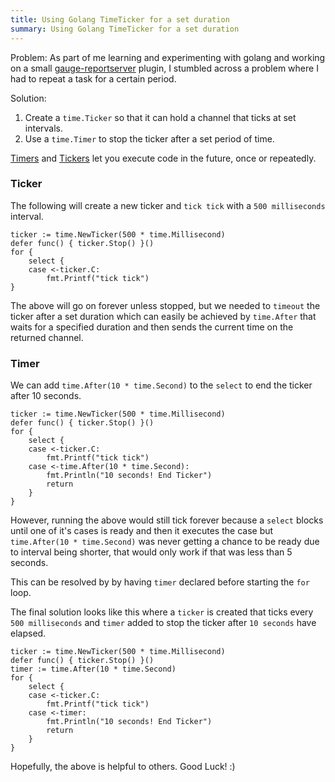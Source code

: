```yaml
---
title: Using Golang TimeTicker for a set duration
summary: Using Golang TimeTicker for a set duration
---
```


Problem: As part of me learning and experimenting with golang and working on a small [gauge-reportserver](https://github.com/sitture/gauge-reportserver) plugin, I stumbled across a problem where I had to repeat a task for a certain period.

<!--more-->

Solution:

1. Create a `time.Ticker` so that it can hold a channel that ticks at set intervals.
2. Use a `time.Timer` to stop the ticker after a set period of time.

[Timers](https://gobyexample.com/timers) and [Tickers](https://gobyexample.com/tickers) let you execute code in the future, once or repeatedly.

### Ticker

The following will create a new ticker and `tick tick` with a `500 milliseconds` interval.

```golang
ticker := time.NewTicker(500 * time.Millisecond)
defer func() { ticker.Stop() }()
for {
    select {
    case <-ticker.C:
        fmt.Printf("tick tick")
}
```

The above will go on forever unless stopped, but we needed to `timeout` the ticker after a set duration which can easily be achieved by `time.After` that waits for a specified duration and then sends the current time on the returned channel.

### Timer

We can add `time.After(10 * time.Second)` to the `select` to end the ticker after 10 seconds.

```golang
ticker := time.NewTicker(500 * time.Millisecond)
defer func() { ticker.Stop() }()
for {
    select {
    case <-ticker.C:
        fmt.Printf("tick tick")
    case <-time.After(10 * time.Second):
        fmt.Println("10 seconds! End Ticker")
        return
    }
}
```

However, running the above would still tick forever because a `select` blocks until one of it's cases is ready and then it executes the case but `time.After(10 * time.Second)` was never getting a chance to be ready due to interval being shorter, that would only work if that was less than 5 seconds.

This can be resolved by by having `timer` declared before starting the `for` loop.

The final solution looks like this where a `ticker` is created that ticks every `500 milliseconds` and `timer` added to stop the ticker after `10 seconds` have elapsed.

```golang
ticker := time.NewTicker(500 * time.Millisecond)
defer func() { ticker.Stop() }()
timer := time.After(10 * time.Second)
for {
    select {
    case <-ticker.C:
        fmt.Printf("tick tick")
    case <-timer:
        fmt.Println("10 seconds! End Ticker")
        return
    }
}
```

Hopefully, the above is helpful to others. Good Luck! :)
